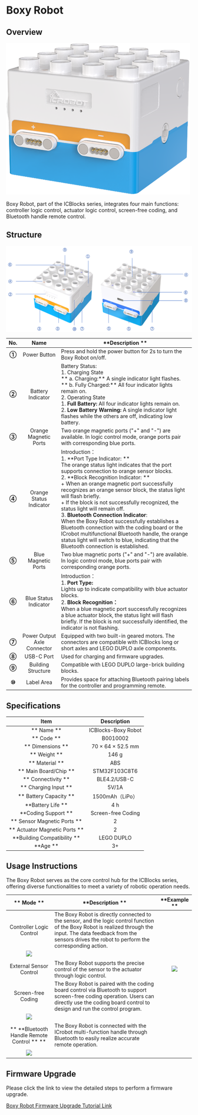 ﻿# Boxy Robot  
## Overview  
![](img/BoxyRobot01.png)

Boxy Robot, part of the ICBlocks series, integrates four main functions: controller logic control, actuator logic control, screen-free coding, and Bluetooth handle remote control.  

## Structure
![](img/BoxyRobot02.png)

| **No.** | **Name** | **Description  ** |
| :---: | :---: | --- |
| **①** |  Power Button   |  Press and hold the power button for 2s to turn the Boxy Robot on/off.   |
| **②** | Battery Indicator   | Battery Status:  <br/>1.  Charging State  <br/>**         a. Charging:** A single indicator light flashes.  <br/>**         b. Fully Charged:** All four indicator lights remain on.  <br/>2.  Operating State   <br/>    1. **Full Battery:** All four indicator lights remain on.<br/>    2. **Low Battery Warning:** A single indicator light flashes while the others are off, indicating low battery.   |
| **③** | Orange Magnetic Ports |  Two orange magnetic ports ("+" and "-") are available. In logic control mode, orange ports pair with corresponding blue ports.   |
| **④** | Orange Status Indicator  | Introduction：<br/>1. **Port Type Indicator:   **<br/>The orange status light indicates that the port supports connection to orange sensor blocks.  <br/>2. **Block Recognition Indicator: **<br/>+ When an orange magnetic port successfully recognizes an orange sensor block, the status light will flash briefly.<br/>+ If the block is not successfully recognized, the status light will remain off.<br/>3. **Bluetooth Connection Indicator**:  <br/>When the Boxy Robot successfully establishes a Bluetooth connection with the coding board or the ICrobot multifunctional Bluetooth handle, the orange status light will switch to blue, indicating that the Bluetooth connection is established.   |
| **⑤** | Blue Magnetic Ports   | Two blue magnetic ports ("+" and "-") are available. In logic control mode, blue ports pair with corresponding orange ports.   |
| **⑥** |  Blue Status Indicator   | Introduction：<br/>1. **Port Type:**<br/>       Lights up to indicate compatibility with blue actuator blocks.  <br/>2. **Block Recognition：**<br/>When a blue magnetic port successfully recognizes a blue actuator block, the status light will flash briefly.   If the block is not successfully identified, the indicator is not flashing. |
| **⑦** | Power Output Axle Connector   | Equipped with two built-in geared motors. The connectors are compatible with ICBlocks long or short axles and LEGO DUPLO axle components.   |
| **⑧** | USB-C Port   | Used for charging and firmware upgrades.   |
| **⑨** | Building Structure   | Compatible with LEGO DUPLO large-brick building blocks.   |
| **⑩** | Label Area   | Provides space for attaching Bluetooth pairing labels for the controller and programming remote.   |


## Specifications  
| **Item** | **Description** |
| :---: | :---: |
| **  Name  ** | ICBlocks-Boxy Robot |
| ** Code  ** |  B0010002   |
| ** Dimensions  ** |  70 × 64 × 52.5 mm   |
| ** Weight  ** | 146 g |
| ** Material  ** | ABS |
| ** Main Board/Chip  ** | STM32F103C8T6 |
| ** Connectivity  ** | BLE4.2/USB-C |
| ** Charging Input  ** | 5V/1A |
| ** Battery Capacity  ** | 1500mAh（LiPo）  |
| **Battery Life  ** | 4 h |
| **Coding Support  ** |  Screen-free Coding |
| ** Sensor Magnetic Ports  ** | 2 |
| ** Actuator Magnetic Ports  ** | 2 |
| **Building Compatibility  ** |  LEGO DUPLO   |
| **Age  ** | 3+ |


##  Usage Instructions  
The Boxy Robot serves as the core control hub for the ICBlocks series, offering diverse functionalities to meet a variety of robotic operation needs.  

| ** Mode  ** | **Description  ** | **Example  ** |
| :---: | --- | :---: |
|  Controller Logic Control   | The Boxy Robot is directly connected to the sensor, and the logic control function of the Boxy Robot is realized through the input. The data feedback from the sensors drives the robot to perform the corresponding action. | 
![](img/BoxyRobot03.gif) |
| External Sensor Control | The Boxy Robot supports the precise control of the sensor to the actuator through logic control. | ![](img/BoxyRobot04.gif) |
|  Screen-free Coding   | The Boxy Robot is paired with the coding board control via Bluetooth to support screen-free coding operation. Users can directly use the coding board control to design and run the control program. | 
![](img/BoxyRobot05.gif) |
| ** **Bluetooth Handle Remote Control ** ** | The Boxy Robot is connected with the ICrobot multi-function handle through Bluetooth to easily realize accurate remote operation. | 
![](img/BoxyRobot06.gif) |


## Firmware Upgrade  
Please click the link to view the detailed steps to perform a firmware upgrade.

 [Boxy Robot Firmware Upgrade Tutorial Link  ](https://www.yuque.com/g/crystal-vzc6k/cfl3ix/gy3t1bv6t9rp8avw/collaborator/join?token=Sl2UArygKC6EooFg&source=doc_collaborator#%20《Boxy%20Robot%20Firmware%20Upgrade》)



